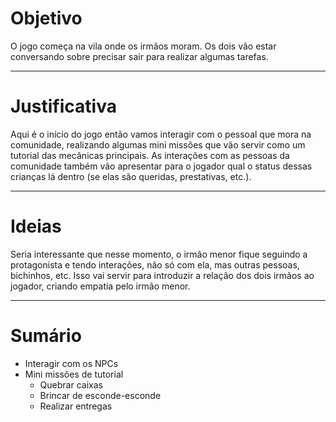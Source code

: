 # Objetivo

O jogo começa na vila onde os irmãos moram. Os dois vão estar conversando sobre precisar sair para realizar algumas tarefas.

---
# Justificativa

Aqui é o início do jogo então vamos interagir com o pessoal que mora na comunidade, realizando algumas mini missões que vão servir como um tutorial das mecânicas principais. As interações com as pessoas da comunidade também vão apresentar para o jogador qual o status dessas crianças lá dentro (se elas são queridas, prestativas, etc.).

---
# Ideias

Seria interessante que nesse momento, o irmão menor fique seguindo a protagonista e tendo interações, não só com ela, mas outras pessoas, bichinhos, etc. Isso vai servir para introduzir a relação dos dois irmãos ao jogador, criando empatia pelo irmão menor.

---
# Sumário

- Interagir com os NPCs 
- Mini missões de tutorial
	- Quebrar caixas
	- Brincar de esconde-esconde
	- Realizar entregas